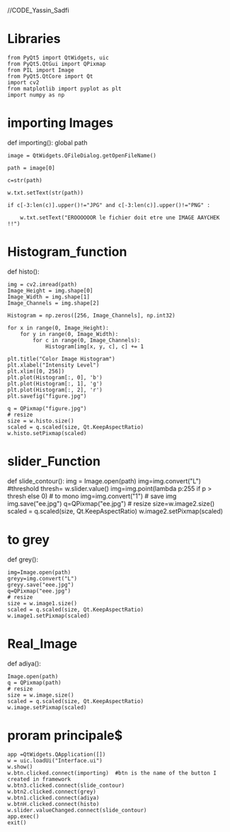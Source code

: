 
//CODE_Yassin_Sadfi

# Libraries
   
    from PyQt5 import QtWidgets, uic
    from PyQt5.QtGui import QPixmap
    from PIL import Image
    from PyQt5.QtCore import Qt
    import cv2
    from matplotlib import pyplot as plt
    import numpy as np

# importing Images

def importing():
    global path
    
    image = QtWidgets.QFileDialog.getOpenFileName()
    
    path = image[0]
    
    c=str(path)
    
    w.txt.setText(str(path))
    
    if c[-3:len(c)].upper()!="JPG" and c[-3:len(c)].upper()!="PNG" :
    
        w.txt.setText("EROOOOOOR le fichier doit etre une IMAGE AAYCHEK !!")



# Histogram_function

def histo():
    
    img = cv2.imread(path)
    Image_Height = img.shape[0]
    Image_Width = img.shape[1]
    Image_Channels = img.shape[2]

    Histogram = np.zeros([256, Image_Channels], np.int32)

    for x in range(0, Image_Height):
        for y in range(0, Image_Width):
            for c in range(0, Image_Channels):
                Histogram[img[x, y, c], c] += 1

    plt.title("Color Image Histogram")
    plt.xlabel("Intensity Level")
    plt.xlim([0, 256])
    plt.plot(Histogram[:, 0], 'b')
    plt.plot(Histogram[:, 1], 'g')
    plt.plot(Histogram[:, 2], 'r')
    plt.savefig("figure.jpg")
    
    q = QPixmap("figure.jpg")
    # resize
    size = w.histo.size()
    scaled = q.scaled(size, Qt.KeepAspectRatio)
    w.histo.setPixmap(scaled)


# slider_Function

def slide_contour():
    img = Image.open(path)
    img=img.convert("L")
    #threshold
    thresh= w.slider.value()
    img=img.point(lambda p:255 if p > thresh else 0)
    # to mono
    img=img.convert("1")
    # save img
    img.save("ee.jpg")
    q=QPixmap("ee.jpg")
    # resize
    size=w.image2.size()
    scaled = q.scaled(size, Qt.KeepAspectRatio)
    w.image2.setPixmap(scaled)

# to grey
def grey():

    img=Image.open(path)
    greyy=img.convert("L")
    greyy.save("eee.jpg")
    q=QPixmap("eee.jpg")
    # resize
    size = w.image1.size()
    scaled = q.scaled(size, Qt.KeepAspectRatio)
    w.image1.setPixmap(scaled)


# Real_Image
def adiya():
    
    Image.open(path)
    q = QPixmap(path)
    # resize
    size = w.image.size()
    scaled = q.scaled(size, Qt.KeepAspectRatio)
    w.image.setPixmap(scaled)

#   proram principale$
    app =QtWidgets.QApplication([])
    w = uic.loadUi("Interface.ui")
    w.show()
    w.btn.clicked.connect(importing)  #btn is the name of the button I created in framework 
    w.btn3.clicked.connect(slide_contour)
    w.btn2.clicked.connect(grey)
    w.btn1.clicked.connect(adiya)
    w.btnH.clicked.connect(histo)
    w.slider.valueChanged.connect(slide_contour)
    app.exec()
    exit()



